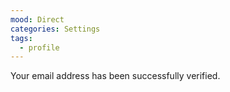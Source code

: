 ```yaml
---
mood: Direct
categories: Settings
tags:
  - profile
---
```

Your email address has been successfully verified.